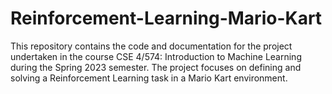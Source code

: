 # Reinforcement-Learning-Mario-Kart
This repository contains the code and documentation for the project undertaken in the course CSE 4/574: Introduction to Machine Learning during the Spring 2023 semester. The project focuses on defining and solving a Reinforcement Learning task in a Mario Kart environment.
